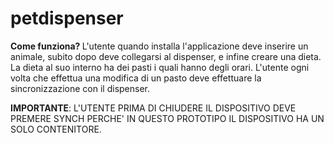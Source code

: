 # petdispenser
<b> Come funziona? </b>
L'utente quando installa l'applicazione deve inserire un animale, subito dopo deve collegarsi al dispenser, e infine creare una dieta.
La dieta al suo interno ha dei pasti i quali hanno degli orari.
L'utente ogni volta che effettua una modifica di un pasto deve effettuare la sincronizzazione con il dispenser.


<b>IMPORTANTE</b>: L'UTENTE PRIMA DI CHIUDERE IL DISPOSITIVO DEVE PREMERE SYNCH PERCHE' IN QUESTO PROTOTIPO IL DISPOSITIVO HA UN SOLO CONTENITORE.


